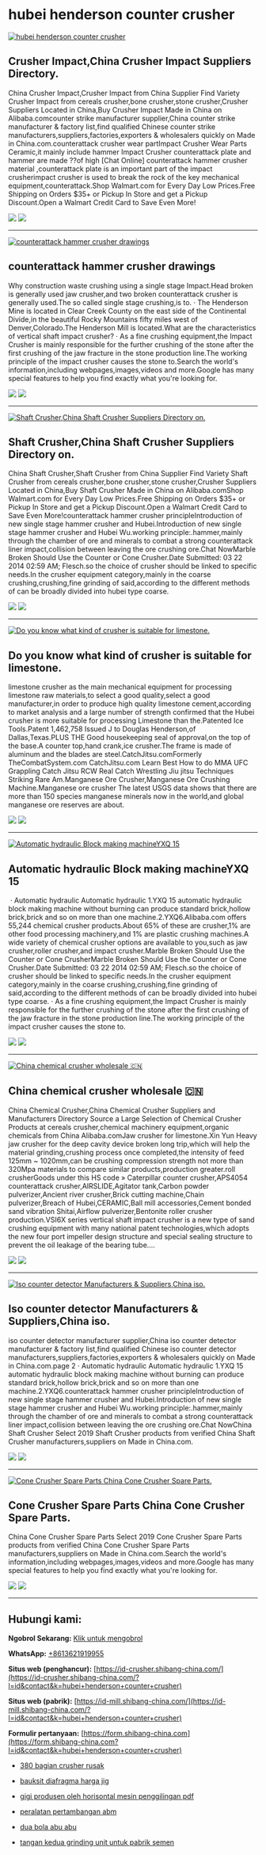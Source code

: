 # hubei henderson counter crusher

<a href="https://swt.shibang-china.com/?l=id&img&k=hubei+henderson+counter+crusher" target="_blank">![hubei henderson counter crusher](http://static.shibang-china.com/all-800x300/1239.jpg)</a>

## Crusher Impact,China Crusher Impact Suppliers Directory.
China Crusher Impact,Crusher Impact from China Supplier Find Variety Crusher Impact from cereals crusher,bone crusher,stone crusher,Crusher Suppliers Located in China,Buy Crusher Impact Made in China on Alibaba.comcounter strike manufacturer supplier,China counter strike manufacturer &amp; factory list,find qualified Chinese counter strike manufacturers,suppliers,factories,exporters &amp; wholesalers quickly on Made in China.com.counterattack crusher wear partImpact Crusher Wear Parts Ceramic,it mainly include hammer Impact Crusher counterattack plate and hammer are made ??of high [Chat Online] counterattack hammer crusher material ,counterattack plate is an important part of the impact crusherimpact crusher is used to break the rock of the key mechanical equipment,counterattack.Shop Walmart.com for Every Day Low Prices.Free Shipping on Orders $35+ or Pickup In Store and get a Pickup Discount.Open a Walmart Credit Card to Save Even More!


<a href="https://whatsapp.shibangsoft.com/WhatsApp.php" target="_blank" title="WhatsApp">![](http://static.shibang-china.com/icon/whatsapp.png)</a> <a href="https://swt.shibang-china.com/?l=id&icon&k=hubei+henderson+counter+crusher" target="_blank">![](http://static.shibang-china.com/icon/chat-id.png)</a>

---

<a href="https://swt.shibang-china.com/?l=id&img&k=hubei+henderson+counter+crusher" target="_blank">![counterattack hammer crusher drawings](http://static.shibang-china.com/all-800x300/1300.jpg)</a>

## counterattack hammer crusher drawings
Why construction waste crushing using a single stage Impact.Head broken is generally used jaw crusher,and two broken counterattack crusher is generally used.The so called single stage crushing,is to.&nbsp;&#0183;&#32;The Henderson Mine is located in Clear Creek County on the east side of the Continental Divide,in the beautiful Rocky Mountains fifty miles west of Denver,Colorado.The Henderson Mill is located.What are the characteristics of vertical shaft impact crusher?&nbsp;&#0183;&#32;As a fine crushing equipment,the Impact Crusher is mainly responsible for the further crushing of the stone after the first crushing of the jaw fracture in the stone production line.The working principle of the impact crusher causes the stone to.Search the world's information,including webpages,images,videos and more.Google has many special features to help you find exactly what you're looking for.


<a href="https://whatsapp.shibangsoft.com/WhatsApp.php" target="_blank" title="WhatsApp">![](http://static.shibang-china.com/icon/whatsapp.png)</a> <a href="https://swt.shibang-china.com/?l=id&icon&k=hubei+henderson+counter+crusher" target="_blank">![](http://static.shibang-china.com/icon/chat-id.png)</a>

---

<a href="https://swt.shibang-china.com/?l=id&img&k=hubei+henderson+counter+crusher" target="_blank">![Shaft Crusher,China Shaft Crusher Suppliers Directory on.](http://static.shibang-china.com/all-800x300/59.jpg)</a>

## Shaft Crusher,China Shaft Crusher Suppliers Directory on.
China Shaft Crusher,Shaft Crusher from China Supplier Find Variety Shaft Crusher from cereals crusher,bone crusher,stone crusher,Crusher Suppliers Located in China,Buy Shaft Crusher Made in China on Alibaba.comShop Walmart.com for Every Day Low Prices.Free Shipping on Orders $35+ or Pickup In Store and get a Pickup Discount.Open a Walmart Credit Card to Save Even More!counterattack hammer crusher principleIntroduction of new single stage hammer crusher and Hubei.Introduction of new single stage hammer crusher and Hubei Wu.working principle:.hammer,mainly through the chamber of ore and minerals to combat a strong counterattack liner impact,collision between leaving the ore crushing ore.Chat NowMarble Broken Should Use the Counter or Cone Crusher.Date Submitted: 03 22 2014 02:59 AM; Flesch.so the choice of crusher should be linked to specific needs.In the crusher equipment category,mainly in the coarse crushing,crushing,fine grinding of said,according to the different methods of can be broadly divided into hubei type coarse.


<a href="https://whatsapp.shibangsoft.com/WhatsApp.php" target="_blank" title="WhatsApp">![](http://static.shibang-china.com/icon/whatsapp.png)</a> <a href="https://swt.shibang-china.com/?l=id&icon&k=hubei+henderson+counter+crusher" target="_blank">![](http://static.shibang-china.com/icon/chat-id.png)</a>

---

<a href="https://swt.shibang-china.com/?l=id&img&k=hubei+henderson+counter+crusher" target="_blank">![Do you know what kind of crusher is suitable for limestone.](http://static.shibang-china.com/all-800x300/1005.jpg)</a>

## Do you know what kind of crusher is suitable for limestone.
limestone crusher as the main mechanical equipment for processing limestone raw materials,to select a good quality,select a good manufacturer,in order to produce high quality limestone cement,according to market analysis and a large number of strength confirmed that the Hubei crusher is more suitable for processing Limestone than the.Patented Ice Tools.Patent 1,462,758 Issued J to Douglas Henderson,of Dallas,Texas.PLUS THE Good housekeeping seal of approval,on the top of the base.A counter top,hand crank,ice crusher.The frame is made of aluminum and the blades are steel.CatchJitsu.comFormerly TheCombatSystem.com CatchJitsu.com Learn Best How to do MMA UFC Grappling Catch Jitsu RCW Real Catch Wrestling Jiu jitsu Techniques Striking Rare Am.Manganese Ore Crusher,Manganese Ore Crushing Machine.Manganese ore crusher The latest USGS data shows that there are more than 150 species manganese minerals now in the world,and global manganese ore reserves are about.


<a href="https://whatsapp.shibangsoft.com/WhatsApp.php" target="_blank" title="WhatsApp">![](http://static.shibang-china.com/icon/whatsapp.png)</a> <a href="https://swt.shibang-china.com/?l=id&icon&k=hubei+henderson+counter+crusher" target="_blank">![](http://static.shibang-china.com/icon/chat-id.png)</a>

---

<a href="https://swt.shibang-china.com/?l=id&img&k=hubei+henderson+counter+crusher" target="_blank">![Automatic hydraulic Block making machineYXQ 15](http://static.shibang-china.com/all-800x300/1120.jpg)</a>

## Automatic hydraulic Block making machineYXQ 15
&nbsp;&#0183;&#32;Automatic hydraulic Automatic hydraulic 1.YXQ 15 automatic hydraulic block making machine without burning can produce standard brick,hollow brick,brick and so on more than one machine.2.YXQ6.Alibaba.com offers 55,244 chemical crusher products.About 65% of these are crusher,1% are other food processing machinery,and 1% are plastic crushing machines.A wide variety of chemical crusher options are available to you,such as jaw crusher,roller crusher,and impact crusher.Marble Broken Should Use the Counter or Cone CrusherMarble Broken Should Use the Counter or Cone Crusher.Date Submitted: 03 22 2014 02:59 AM; Flesch.so the choice of crusher should be linked to specific needs.In the crusher equipment category,mainly in the coarse crushing,crushing,fine grinding of said,according to the different methods of can be broadly divided into hubei type coarse.&nbsp;&#0183;&#32;As a fine crushing equipment,the Impact Crusher is mainly responsible for the further crushing of the stone after the first crushing of the jaw fracture in the stone production line.The working principle of the impact crusher causes the stone to.


<a href="https://whatsapp.shibangsoft.com/WhatsApp.php" target="_blank" title="WhatsApp">![](http://static.shibang-china.com/icon/whatsapp.png)</a> <a href="https://swt.shibang-china.com/?l=id&icon&k=hubei+henderson+counter+crusher" target="_blank">![](http://static.shibang-china.com/icon/chat-id.png)</a>

---

<a href="https://swt.shibang-china.com/?l=id&img&k=hubei+henderson+counter+crusher" target="_blank">![China chemical crusher wholesale 🇨🇳](http://static.shibang-china.com/all-800x300/1446.jpg)</a>

## China chemical crusher wholesale 🇨🇳
China Chemical Crusher,China Chemical Crusher Suppliers and Manufacturers Directory Source a Large Selection of Chemical Crusher Products at cereals crusher,chemical machinery equipment,organic chemicals from China Alibaba.comJaw crusher for limestone.Xin Yun Heavy jaw crusher for the deep cavity device broken long trip,which will help the material grinding,crushing process once completed,the intensity of feed 125mm ~ 1020mm,can be crushing compression strength not more than 320Mpa materials to compare similar products,production greater.roll crusherGoods under this HS code &#187; Caterpillar counter crusher,APS4054 counterattack crusher,AIRSLIDE,Agitator tank,Carbon powder pulverizer,Ancient river crusher,Brick cutting machine,Chain pulverizer,Breach of Hubei,CERAMIC,Ball mill accessories,Cement bonded sand vibration Shitai,Airflow pulverizer,Bentonite roller crusher production.VSI6X series vertical shaft impact crusher is a new type of sand crushing equipment with many national patent technologies,which adopts the new four port impeller design structure and special sealing structure to prevent the oil leakage of the bearing tube.…


<a href="https://whatsapp.shibangsoft.com/WhatsApp.php" target="_blank" title="WhatsApp">![](http://static.shibang-china.com/icon/whatsapp.png)</a> <a href="https://swt.shibang-china.com/?l=id&icon&k=hubei+henderson+counter+crusher" target="_blank">![](http://static.shibang-china.com/icon/chat-id.png)</a>

---

<a href="https://swt.shibang-china.com/?l=id&img&k=hubei+henderson+counter+crusher" target="_blank">![Iso counter detector Manufacturers &amp; Suppliers,China iso.](http://static.shibang-china.com/all-800x300/1182.jpg)</a>

## Iso counter detector Manufacturers &amp; Suppliers,China iso.
iso counter detector manufacturer supplier,China iso counter detector manufacturer &amp; factory list,find qualified Chinese iso counter detector manufacturers,suppliers,factories,exporters &amp; wholesalers quickly on Made in China.com.page 2&nbsp;&#0183;&#32;Automatic hydraulic Automatic hydraulic 1.YXQ 15 automatic hydraulic block making machine without burning can produce standard brick,hollow brick,brick and so on more than one machine.2.YXQ6.counterattack hammer crusher principleIntroduction of new single stage hammer crusher and Hubei.Introduction of new single stage hammer crusher and Hubei Wu.working principle:.hammer,mainly through the chamber of ore and minerals to combat a strong counterattack liner impact,collision between leaving the ore crushing ore.Chat NowChina Shaft Crusher Select 2019 Shaft Crusher products from verified China Shaft Crusher manufacturers,suppliers on Made in China.com.


<a href="https://whatsapp.shibangsoft.com/WhatsApp.php" target="_blank" title="WhatsApp">![](http://static.shibang-china.com/icon/whatsapp.png)</a> <a href="https://swt.shibang-china.com/?l=id&icon&k=hubei+henderson+counter+crusher" target="_blank">![](http://static.shibang-china.com/icon/chat-id.png)</a>

---

<a href="https://swt.shibang-china.com/?l=id&img&k=hubei+henderson+counter+crusher" target="_blank">![Cone Crusher Spare Parts China Cone Crusher Spare Parts.](http://static.shibang-china.com/all-800x300/1385.jpg)</a>

## Cone Crusher Spare Parts China Cone Crusher Spare Parts.
China Cone Crusher Spare Parts Select 2019 Cone Crusher Spare Parts products from verified China Cone Crusher Spare Parts manufacturers,suppliers on Made in China.com.Search the world's information,including webpages,images,videos and more.Google has many special features to help you find exactly what you're looking for.

<a href="https://whatsapp.shibangsoft.com/WhatsApp.php" target="_blank" title="WhatsApp">![](http://static.shibang-china.com/icon/whatsapp.png)</a> <a href="https://swt.shibang-china.com/?l=id&icon&k=hubei+henderson+counter+crusher" target="_blank">![](http://static.shibang-china.com/icon/chat-id.png)</a>

---
## Hubungi kami:

**Ngobrol Sekarang:** [Klik untuk mengobrol](https://swt.shibang-china.com?l=id&contact&k=hubei+henderson+counter+crusher)

**WhatsApp:**  [+8613621919955](https://whatsapp.shibangsoft.com/WhatsApp.php)

**Situs web (penghancur):** [https://id-crusher.shibang-china.com/](https://id-crusher.shibang-china.com/?l=id&contact&k=hubei+henderson+counter+crusher)

**Situs web (pabrik):** [https://id-mill.shibang-china.com/](https://id-mill.shibang-china.com/?l=id&contact&k=hubei+henderson+counter+crusher)

**Formulir pertanyaan:** [https://form.shibang-china.com](https://form.shibang-china.com?l=id&contact&k=hubei+henderson+counter+crusher)

* [380 bagian crusher rusak](../49/380%20bagian%20crusher%20rusak.md)

* [bauksit diafragma harga jig](../44/bauksit%20diafragma%20harga%20jig.md)

* [gigi produsen oleh horisontal mesin penggilingan pdf](../41/gigi%20produsen%20oleh%20horisontal%20mesin%20penggilingan%20pdf.md)

* [peralatan pertambangan abm](../41/peralatan%20pertambangan%20abm.md)

* [dua bola abu abu](../44/dua%20bola%20abu%20abu.md)

* [tangan kedua grinding unit untuk pabrik semen](../41/tangan%20kedua%20grinding%20unit%20untuk%20pabrik%20semen.md)